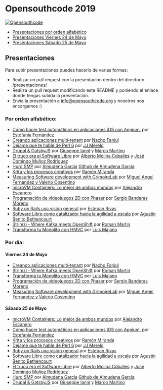 # Opensouthcode 2019

[![Opensouthcode](/logos/solo_logo.png)](https://www.opensouthcode.org/conferences/opensouthcode2019)

 - [Presentaciones por orden alfabético](#por-orden-alfabético)
 - [Presentaciones Viernes 24 de Mayo](#viernes-24-de-mayo)
 - [Presentaciones Sábado 25 de Mayo](#sábado-25-de-mayo)

## Presentaciones

  Para subir presentaciones puedes hacerlo de varias formas:

  - Realizar un pull request con la presentación dentro del directorio /presentaciones/
  - Realiza un pull request modificando este README y poniendo el enlace donde tengas subida la presentación.
  - Envía la presentación a info@opensouthcode.org y nosotros nos encargamos :)


### Por orden alfabético:
- [Cómo hacer test automáticos en aplicaciones iOS con Appium.](https://es.slideshare.net/estefafdez/open-southcode-ios-testing-with-appium) por [Estefanía Fernández](https://www.opensouthcode.org/conferences/opensouthcode2019/program/proposals/171)
 - [Creando aplicaciones multi-tenant](https://es.slideshare.net/NachoFanjulCorteguer/creando-aplicaciones-multitenant-opensouthcode-2019) por [Nacho Fanjul](https://www.opensouthcode.org/conferences/opensouthcode2019/program/proposals/217)
 - [Déjame que te hable de Perl 6](https://jj.github.io/hablando-p6/#/) por [JJ Merelo](https://www.opensouthcode.org/conferences/opensouthcode2019/program/proposals/172)
 - [Drupal & GatsbyJS](https://gatsbydrupal.osc.web1.soulweb.it) por [Giuseppe Ianni](https://www.opensouthcode.org/conferences/opensouthcode2019/program/proposals/226) y [Marco Martino](https://www.opensouthcode.org/conferences/opensouthcode2019/program/proposals/226)
 - [El truco era el Software Libre](https://iesgn.github.io/opensouthcode2019/#/) por [Alberto Molina Coballes](https://www.opensouthcode.org/conferences/opensouthcode2019/program/proposals/178) y [José Domingo Muñoz Rodríguez](https://www.opensouthcode.org/conferences/opensouthcode2019/program/proposals/178)
 - [Hurd SMP](https://docs.google.com/presentation/d/1ZUkbgPljdsLg04dxxXux1H1TErPfKv46WAEmvCzod3Q/edit?usp=sharing) por [Almudena García](https://www.opensouthcode.org/conferences/opensouthcode2019/program/proposals/194) [Github de Almudena García](https://github.com/AlmuHS)
 - [Krita y los procesos creativos](./presentaciones/Krita.pdf) por [Ramón Miranda](https://www.opensouthcode.org/conferences/opensouthcode2019/program/proposals/245)
 - [Measuring Software development with GrimoireLab](./presentaciones/Measuring-software-development-with-GrimoireLab.pdf) por [Miguel Angel Fernandez y Valerio Cosentino](https://www.opensouthcode.org/conferences/opensouthcode2019/program/proposals/211)
 - [microVM Containers: Lo mejor de ambos mundos](https://disasterproject.com/docs/pres/index2019.html#/presentacion) por [Alejandro Escanero](https://www.opensouthcode.org/conferences/opensouthcode2019/program/proposals/200)
  - [Programación de videojuegos 2D con Phaser](https://docs.google.com/presentation/d/11Rl4LNSIrBvQeATAl7JDhqqF0Lt1fHe9ENliWUHpDPI/) por [Sergio Banderas Moreno](https://www.opensouthcode.org/conferences/opensouthcode2019/program/proposals/224)
 - [Ruby on Rails una visión general](./presentaciones/Ruby-On-Rails.pdf) por [Esteban Rivas](https://www.opensouthcode.org/conferences/opensouthcode2019/program/proposals/251)
 - [Software Libre como catalizador hacia la agilidad a escala](https://www.slideshare.net/toscalix/embracing-floss-asashortcuttowardsagility) por [Agustín Benito Bethencourt](https://www.opensouthcode.org/conferences/opensouthcode2019/program/proposals/196)
 - [Strimzi - Where Kafka meets OpenShift](./presentaciones/Strimzi-Where-Kafka-meets-OpenShift.pdf) por [Roman Martin](https://www.opensouthcode.org/users/903)
 - [Transforma tu Monolito con HMVC](https://www.slideshare.net/ortussolutions/transforma-tu-monolito-con-hmvc) por [Luis Majano](https://www.opensouthcode.org/conferences/opensouthcode2019/program/proposals/247)

### Por día:

#### Viernes 24 de Mayo
 - [Creando aplicaciones multi-tenant](https://es.slideshare.net/NachoFanjulCorteguer/creando-aplicaciones-multitenant-opensouthcode-2019) por [Nacho Fanjul](https://www.opensouthcode.org/conferences/opensouthcode2019/program/proposals/217)
 - [Strimzi - Where Kafka meets OpenShift](./presentaciones/Strimzi-Where-Kafka-meets-OpenShift.pdf) por [Roman Martin](https://www.opensouthcode.org/users/903)
 - [Transforma tu Monolito con HMVC](https://www.slideshare.net/ortussolutions/transforma-tu-monolito-con-hmvc) por [Luis Majano](https://www.opensouthcode.org/conferences/opensouthcode2019/program/proposals/247)
  - [Programación de videojuegos 2D con Phaser](https://docs.google.com/presentation/d/11Rl4LNSIrBvQeATAl7JDhqqF0Lt1fHe9ENliWUHpDPI/) por [Sergio Banderas Moreno](https://www.opensouthcode.org/conferences/opensouthcode2019/program/proposals/224)
 - [Measuring Software development with GrimoireLab](./presentaciones/Measuring-software-development-with-GrimoireLab.pdf) por [Miguel Angel Fernandez y Valerio Cosentino](https://www.opensouthcode.org/conferences/opensouthcode2019/program/proposals/211)

#### Sábado 25 de Mayo
 - [microVM Containers: Lo mejor de ambos mundos](https://disasterproject.com/docs/pres/index2019.html#/presentacion) por [Alejandro Escanero](https://www.opensouthcode.org/conferences/opensouthcode2019/program/proposals/200)
 - [Cómo hacer test automáticos en aplicaciones iOS con Appium.](https://es.slideshare.net/estefafdez/open-southcode-ios-testing-with-appium) por [Estefanía Fernández](https://www.opensouthcode.org/conferences/opensouthcode2019/program/proposals/171)
 - [Krita y los procesos creativos](./presentaciones/Krita.pdf) por [Ramón Miranda](https://www.opensouthcode.org/conferences/opensouthcode2019/program/proposals/245)
 - [Déjame que te hable de Perl 6](https://jj.github.io/hablando-p6/#/) por [JJ Merelo](https://www.opensouthcode.org/conferences/opensouthcode2019/program/proposals/172)
 - [Ruby on Rails una visión general](./presentaciones/Ruby-On-Rails.pdf) por [Esteban Rivas](https://www.opensouthcode.org/conferences/opensouthcode2019/program/proposals/251)
 - [Software Libre como catalizador hacia la agilidad a escala](https://www.slideshare.net/toscalix/embracing-floss-asashortcuttowardsagility) por [Agustín Benito Bethencourt](https://www.opensouthcode.org/conferences/opensouthcode2019/program/proposals/196)
 - [El truco era el Software Libre](https://iesgn.github.io/opensouthcode2019/#/) por [Alberto Molina Coballes](https://www.opensouthcode.org/conferences/opensouthcode2019/program/proposals/178) y [José Domingo Muñoz Rodríguez](https://www.opensouthcode.org/conferences/opensouthcode2019/program/proposals/178)
 - [Hurd SMP](https://docs.google.com/presentation/d/1ZUkbgPljdsLg04dxxXux1H1TErPfKv46WAEmvCzod3Q/edit?usp=sharing) por [Almudena García](https://www.opensouthcode.org/conferences/opensouthcode2019/program/proposals/194) [Github de Almudena García](https://github.com/AlmuHS)
 - [Drupal & GatsbyJS](https://gatsbydrupal.osc.web1.soulweb.it) por [Giuseppe Ianni](https://www.opensouthcode.org/conferences/opensouthcode2019/program/proposals/226) y [Marco Martino](https://www.opensouthcode.org/conferences/opensouthcode2019/program/proposals/226)

